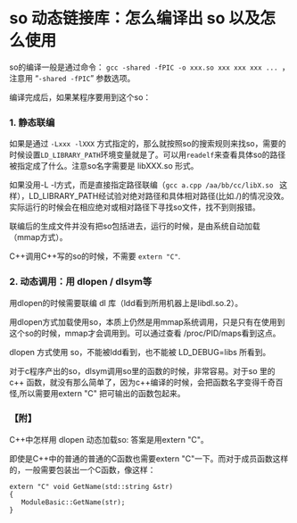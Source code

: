 # so 动态链接库：怎么编译出 so 以及怎么使用

so的编译一般是通过命令： ```gcc -shared -fPIC -o xxx.so xxx xxx xxx ... ```，注意用 “```-shared -fPIC```” 参数选项。
  
编译完成后，如果某程序要用到这个so：

### 1. 静态联编

如果是通过 ```-Lxxx -lXXX``` 方式指定的，那么就按照so的搜索规则来找so，需要的时候设置```LD_LIBRARY_PATH```环境变量就是了。可以用``` readelf ```来查看具体so的路径被指定成了什么。注意so名字需要是 libXXX.so 形式。

如果没用-L -l方式，而是直接指定路径联编（```gcc a.cpp /aa/bb/cc/libX.so ``` 这样），LD_LIBRARY_PATH经试验对绝对路径和具体相对路径(比如./)的情况没效。实际运行的时候会在相应绝对或相对路径下寻找so文件，找不到则报错。

联编后的生成文件并没有把so包括进去，运行的时候，是由系统自动加载（mmap方式）。

C++调用C++写的so的时候，不需要 ```extern "C"```.

### 2. 动态调用：用 dlopen / dlsym等

用dlopen的时候需要联编 dl 库（ldd看到所用机器上是libdl.so.2）。

用dlopen方式加载使用so，本质上仍然是用mmap系统调用，只是只有在使用到这个so的时候，mmap才会调用到。可以通过查看 /proc/PID/maps看到这点。

dlopen 方式使用 so，不能被ldd看到，也不能被 LD_DEBUG=libs 所看到。

对于c程序产出的so，dlsym调用so里的函数的时候，非常容易。对于so 里的 c++ 函数，就没有那么简单了，因为c++编译的时候，会把函数名字变得千奇百怪,所以需要用extern "C" 把可输出的函数包起来。

### 【附】
C++中怎样用 dlopen 动态加载so: 答案是用extern "C"。

即使是C++中的普通的普通的C函数也需要extern "C"一下。而对于成员函数这样的，一般需要包装出一个C函数，像这样：
```
extern "C" void GetName(std::string &str)
{
   ModuleBasic::GetName(str);
}
```
